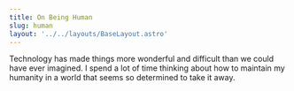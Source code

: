 ```yaml
---
title: On Being Human
slug: human
layout: '../../layouts/BaseLayout.astro'
---
```

Technology has made things more wonderful and difficult than we could have ever imagined. I spend a lot of time thinking about how to maintain my humanity in a world that seems so determined to take it away.
